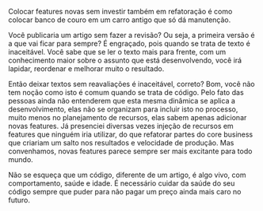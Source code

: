 Colocar features novas sem investir também em refatoração é como colocar banco de couro em um carro antigo que só dá manutenção.

Você publicaria um artigo sem fazer a revisão? Ou seja, a primeira versão é a que vai ficar para sempre? É engraçado, pois quando se trata de texto é inaceitável. Você sabe que se ler o texto mais para frente, com um conhecimento maior sobre o assunto que está desenvolvendo, você irá lapidar, reordenar e melhorar muito o resultado.

Então deixar textos sem reavaliações é inaceitável, correto? Bom, você não tem noção como isto é comum quando se trata de código. Pelo fato das pessoas ainda não entenderem que esta mesma dinâmica se aplica a desenvolvimento, elas não se organizam para incluir isto no processo, muito menos no planejamento de recursos, elas sabem apenas adicionar novas features. Já presenciei diversas vezes injeção de recursos em features que ninguém iria utilizar, do que refatorar partes do core business que criariam um salto nos resultados e velocidade de produção. Mas convenhamos, novas features parece sempre ser mais excitante para todo mundo.

Não se esqueça que um código, diferente de um artigo, é algo vivo, com comportamento, saúde e idade. É necessário cuidar da saúde do seu código sempre que puder para não pagar um preço ainda mais caro no futuro.